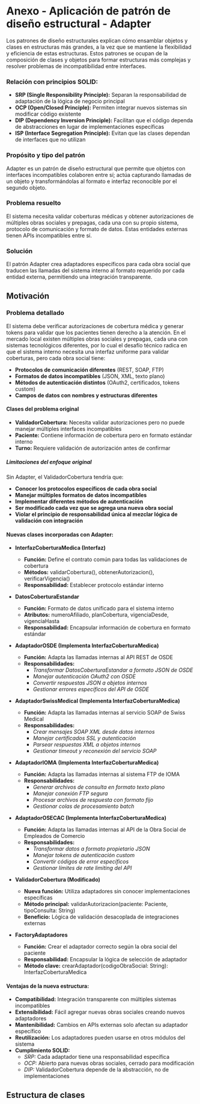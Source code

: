 # Anexo - Aplicación de patrón de diseño estructural - Adapter

Los patrones de diseño estructurales explican cómo ensamblar objetos y clases en estructuras más grandes, a la vez que se mantiene la flexibilidad y eficiencia de estas estructuras. Estos patrones se ocupan de la composición de clases y objetos para formar estructuras más complejas y resolver problemas de incompatibilidad entre interfaces.

### Relación con principios SOLID:

+ **SRP (Single Responsibility Principle):** Separan la responsabilidad de adaptación de la lógica de negocio principal
+ **OCP (Open/Closed Principle):** Permiten integrar nuevos sistemas sin modificar código existente
+ **DIP (Dependency Inversion Principle):** Facilitan que el código dependa de abstracciones en lugar de implementaciones específicas
+ **ISP (Interface Segregation Principle):** Evitan que las clases dependan de interfaces que no utilizan

### Propósito y tipo del patrón

Adapter es un patrón de diseño estructural que permite que objetos con interfaces incompatibles colaboren entre sí; actúa capturando llamadas de un objeto y transformándolas al formato e interfaz reconocible por el segundo objeto.

### Problema resuelto

El sistema necesita validar coberturas médicas y obtener autorizaciones de múltiples obras sociales y prepagas, cada una con su propio sistema, protocolo de comunicación y formato de datos. Estas entidades externas tienen APIs incompatibles entre sí.

### Solución

El patrón Adapter crea adaptadores específicos para cada obra social que traducen las llamadas del sistema interno al formato requerido por cada entidad externa, permitiendo una integración transparente.

## Motivación

### Problema detallado

El sistema debe verificar autorizaciones de cobertura médica y generar tokens para validar que los pacientes tienen derecho a la atención. En el mercado local existen múltiples obras sociales y prepagas, cada una con sistemas tecnológicos diferentes, por lo cual el desafío técnico radica en que el sistema interno necesita una interfaz uniforme para validar coberturas, pero cada obra social tiene:

  - **Protocolos de comunicación diferentes** (REST, SOAP, FTP)
  - **Formatos de datos incompatibles** (JSON, XML, texto plano)
  - **Métodos de autenticación distintos** (OAuth2, certificados, tokens custom)
  - **Campos de datos con nombres y estructuras diferentes**

#### Clases del problema original

+ **ValidadorCobertura:** Necesita validar autorizaciones pero no puede manejar múltiples interfaces incompatibles
+ **Paciente:** Contiene información de cobertura pero en formato estándar interno
+ **Turno:** Requiere validación de autorización antes de confirmar

##### Limitaciones del enfoque original

Sin Adapter, el ValidadorCobertura tendría que:

+ **Conocer los protocolos específicos de cada obra social**
+ **Manejar múltiples formatos de datos incompatibles**
+ **Implementar diferentes métodos de autenticación**
+ **Ser modificado cada vez que se agrega una nueva obra social**
+ **Violar el principio de responsabilidad única al mezclar lógica de validación con integración**

#### Nuevas clases incorporadas con Adapter:

+ **InterfazCoberturaMedica (Interfaz)**
  - **Función:** Define el contrato común para todas las validaciones de cobertura
  - **Métodos:** validarCobertura(), obtenerAutorizacion(), verificarVigencia()
  - **Responsabilidad:** Establecer protocolo estándar interno

+ **DatosCoberturaEstandar**
  - **Función:** Formato de datos unificado para el sistema interno
  - **Atributos:** numeroAfiliado, planCobertura, vigenciaDesde, vigenciaHasta
  - **Responsabilidad:** Encapsular información de cobertura en formato estándar

+ **AdaptadorOSDE (Implementa InterfazCoberturaMedica)**
  - **Función:** Adapta las llamadas internas al API REST de OSDE
  - **Responsabilidades:**
      * *Transformar DatosCoberturaEstandar a formato JSON de OSDE*
      * *Manejar autenticación OAuth2 con OSDE*
      * *Convertir respuestas JSON a objetos internos*
      * *Gestionar errores específicos del API de OSDE*
  
+ **AdaptadorSwissMedical (Implementa InterfazCoberturaMedica)**
  - **Función:** Adapta las llamadas internas al servicio SOAP de Swiss Medical
  - **Responsabilidades:**
      * *Crear mensajes SOAP XML desde datos internos*
      * *Manejar certificados SSL y autenticación*
      * *Parsear respuestas XML a objetos internos*
      * *Gestionar timeout y reconexión del servicio SOAP*

+ **AdaptadorIOMA (Implementa InterfazCoberturaMedica)**
  - **Función:** Adapta las llamadas internas al sistema FTP de IOMA
  - **Responsabilidades:**
      * *Generar archivos de consulta en formato texto plano*
      * *Manejar conexión FTP segura*
      * *Procesar archivos de respuesta con formato fijo*
      * *Gestionar colas de procesamiento batch*

+ **AdaptadorOSECAC (Implementa InterfazCoberturaMedica)**
  - **Función:** Adapta las llamadas internas al API de la Obra Social de Empleados de Comercio
  - **Responsabilidades:**
      * *Transformar datos a formato propietario JSON*
      * *Manejar tokens de autenticación custom*
      * *Convertir códigos de error específicos*
      * *Gestionar límites de rate limiting del API*
        
+ **ValidadorCobertura (Modificado)**
  - **Nueva función:** Utiliza adaptadores sin conocer implementaciones específicas
  - **Método principal:** validarAutorizacion(paciente: Paciente, tipoConsulta: String)
  - **Beneficio:** Lógica de validación desacoplada de integraciones externas

+ **FactoryAdaptadores**
  - **Función:** Crear el adaptador correcto según la obra social del paciente
  - **Responsabilidad:** Encapsular la lógica de selección de adaptador
  - **Método clave:** crearAdaptador(codigoObraSocial: String): InterfazCoberturaMedica

#### Ventajas de la nueva estructura:

+ **Compatibilidad:** Integración transparente con múltiples sistemas incompatibles
+ **Extensibilidad:** Fácil agregar nuevas obras sociales creando nuevos adaptadores
+ **Mantenibilidad:** Cambios en APIs externas solo afectan su adaptador específico
+ **Reutilización:** Los adaptadores pueden usarse en otros módulos del sistema
+ **Cumplimiento SOLID:**
    - *SRP:* Cada adaptador tiene una responsabilidad específica
    - *OCP:* Abierto para nuevas obras sociales, cerrado para modificación
    - *DIP:* ValidadorCobertura depende de la abstracción, no de implementaciones

## Estructura de clases


